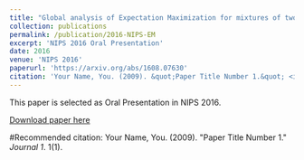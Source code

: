 ```yaml
---
title: "Global analysis of Expectation Maximization for mixtures of two Gaussians"
collection: publications
permalink: /publication/2016-NIPS-EM
excerpt: 'NIPS 2016 Oral Presentation'
date: 2016
venue: 'NIPS 2016'
paperurl: 'https://arxiv.org/abs/1608.07630'
citation: 'Your Name, You. (2009). &quot;Paper Title Number 1.&quot; <i>Journal 1</i>. 1(1).'
---
```

This paper is selected as Oral Presentation in NIPS 2016.

[Download paper here](https://arxiv.org/abs/1608.07630)

#Recommended citation: Your Name, You. (2009). "Paper Title Number 1." <i>Journal 1</i>. 1(1).
